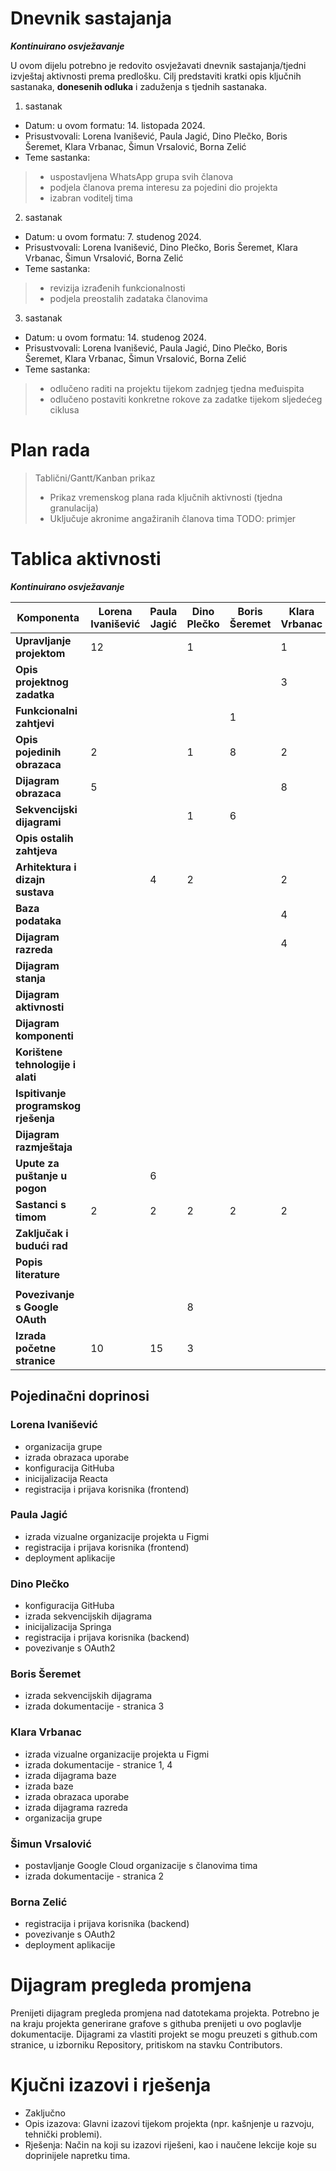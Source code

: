 # Dnevnik sastajanja
_**Kontinuirano osvježavanje**_

U ovom dijelu potrebno je redovito osvježavati dnevnik sastajanja/tjedni izvještaj aktivnosti prema predlošku.
Cilj predstaviti kratki opis ključnih sastanaka, **donesenih odluka** i zaduženja s tjednih sastanaka.
1. sastanak
* Datum: u ovom formatu: 14. listopada 2024.
* Prisustvovali: Lorena Ivanišević, Paula Jagić, Dino Plečko, Boris Šeremet, Klara Vrbanac, Šimun Vrsalović, Borna Zelić
* Teme sastanka:
> * uspostavljena WhatsApp grupa svih članova
> * podjela članova prema interesu za pojedini dio projekta
> * izabran voditelj tima

2. sastanak
* Datum: u ovom formatu: 7. studenog 2024.
* Prisustvovali: Lorena Ivanišević, Dino Plečko, Boris Šeremet, Klara Vrbanac, Šimun Vrsalović, Borna Zelić
* Teme sastanka:
> * revizija izrađenih funkcionalnosti
> * podjela preostalih zadataka članovima

3. sastanak
* Datum: u ovom formatu: 14. studenog 2024.
* Prisustvovali: Lorena Ivanišević, Paula Jagić, Dino Plečko, Boris Šeremet, Klara Vrbanac, Šimun Vrsalović, Borna Zelić
* Teme sastanka:
> * odlučeno raditi na projektu tijekom zadnjeg tjedna međuispita
> * odlučeno postaviti konkretne rokove za zadatke tijekom sljedećeg ciklusa 



# Plan rada
> Tablični/Gantt/Kanban prikaz 
> * Prikaz vremenskog plana rada ključnih aktivnosti (tjedna granulacija)
> * Uključuje akronime angažiranih članova tima
> TODO: primjer

# Tablica aktivnosti
_**Kontinuirano osvježavanje**_


| **Komponenta**                                | **Lorena Ivanišević** | **Paula Jagić** | **Dino Plečko** | **Boris Šeremet** | **Klara Vrbanac** | **Šimun Vrsalović** | **Borna Zelić** | 
|---------------------------------------------|-----------------------|-------------------|------------------|----------------|----------------|-----------------|-----------------|
| **Upravljanje projektom**                   | 12                     |                   | 1                |                |   1            |                 |                |
| **Opis projektnog zadatka**                 |                       |                   |                  |                |      3         |                 |                 |
| **Funkcionalni zahtjevi**                   |                       |                   |                  |        1       |                |                 | 4                |
| **Opis pojedinih obrazaca**                 | 2                     |                   | 1                |       8        | 2              |                 |                |
| **Dijagram obrazaca**                       | 5                     |                   |                  |                |     8          |                 |                |
| **Sekvencijski dijagrami**                  |                       |                   | 1                |       6        |               |                 |                 |
| **Opis ostalih zahtjeva**                   |                       |                   |                  |                |                |                 |                 |
| **Arhitektura i dizajn sustava**            |                       |        4          |  2               |                |     2           |                 |   2              |
| **Baza podataka**                           |                       |                   |                  |                |      4          |                 |                 |
| **Dijagram razreda**                        |                       |                   |                  |                |       4         |                 |                 |
| **Dijagram stanja**                         |                       |                   |                  |                |                |                 |                 |
| **Dijagram aktivnosti**                     |                       |                   |                  |                |                |                 |                 |
| **Dijagram komponenti**                     |                       |                   |                  |                |                |                 |                 |
| **Korištene tehnologije i alati**           |                       |                   |                  |                |                |                 |                 |
| **Ispitivanje programskog rješenja**        |                       |                   |                  |                |                |                 |                 |
| **Dijagram razmještaja**                    |                       |                   |                  |                |                |                 |                 |
| **Upute za puštanje u pogon**               |                       |         6          |                  |                |                |                 |   12-14            |
| **Sastanci s timom**                        | 2                     | 2                 | 2                | 2              | 2              | 2               | 2               |
| **Zaključak i budući rad**                  |                       |                   |                  |                |                |                 |                 |
| **Popis literature**                        |                    |                   |                  |                |                |                 |                 |
|                                             |                       |                   |                  |                |                |                 |                 |
| **Povezivanje s Google OAuth**              |                       |                   |  8                |                |                |                 |      8-10        |
| **Izrada početne stranice**                 | 10                     |        15          |      3          |               |               |                |                |


## Pojedinačni doprinosi 

### Lorena Ivanišević
- organizacija grupe
- izrada obrazaca uporabe
- konfiguracija GitHuba
- inicijalizacija Reacta
- registracija i prijava korisnika (frontend)

### Paula Jagić
- izrada vizualne organizacije projekta u Figmi
- registracija i prijava korisnika (frontend)
- deployment aplikacije

### Dino Plečko
- konfiguracija GitHuba
- izrada sekvencijskih dijagrama
- inicijalizacija Springa
- registracija i prijava korisnika (backend)
- povezivanje s OAuth2

### Boris Šeremet
- izrada sekvencijskih dijagrama
- izrada dokumentacije - stranica 3

### Klara Vrbanac
- izrada vizualne organizacije projekta u Figmi
- izrada dokumentacije - stranice 1, 4
- izrada dijagrama baze
- izrada baze
- izrada obrazaca uporabe
- izrada dijagrama razreda
- organizacija grupe

### Šimun Vrsalović
- postavljanje Google Cloud organizacije s članovima tima
- izrada dokumentacije - stranica 2

### Borna Zelić
- registracija i prijava korisnika (backend)
- povezivanje s OAuth2
- deployment aplikacije


# Dijagram pregleda promjena 

Prenijeti dijagram pregleda promjena nad datotekama projekta. Potrebno je na kraju
projekta generirane grafove s githuba prenijeti u ovo poglavlje dokumentacije. Dijagrami
za vlastiti projekt se mogu preuzeti s github.com stranice, u izborniku Repository, pritiskom
na stavku Contributors.

# Kjučni izazovi i rješenja

* Zaključno
* Opis izazova: Glavni izazovi tijekom projekta (npr. kašnjenje u razvoju, tehnički problemi).
* Rješenja: Način na koji su izazovi riješeni, kao i naučene lekcije koje su doprinijele napretku tima.



